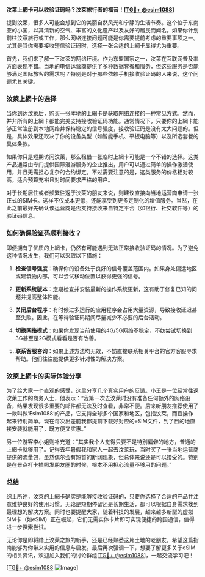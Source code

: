 **汶萊上網卡可以收验证码吗？汶萊旅行者的福音！[[TG💪+ @esim1088](https://t.me/s/esim1088)]**

提到汶萊，很多人可能会想到它的美丽自然风光和宁静的生活节奏。这个位于东南亚的小国，以其清新的空气、丰富的文化遗产以及友好的居民而闻名。如果你计划前往汶萊旅行或工作，那么网络连接问题可能是你需要提前考虑的重要事项之一。尤其是当你需要接收短信验证码时，选择一张合适的上網卡显得尤为重要。

首先，我们来了解一下汶萊的网络环境。作为东盟国家之一，汶萊在互联网普及率方面表现不错。当地的电信运营商提供了多种数据套餐和服务，但这些服务是否能够满足国际旅客的需求呢？特别是对于那些依赖手机接收验证码的人来说，这个问题尤其关键。

### 汶萊上網卡的选择

当你到达汶萊后，购买一张本地的上網卡是获取网络连接的一种常见方式。然而，并非所有的上網卡都能完美支持接收验证码功能。通常情况下，只要你的上網卡能够正常注册到本地网络并保持稳定的信号强度，接收验证码是没有太大问题的。但是，具体效果还取决于你的设备类型（如智能手机、平板电脑等）以及所选套餐的具体条款。

如果你只是短期访问汶萊，那么租借一张临时上網卡可能是一个不错的选择。这类产品通常由专门提供国际漫游服务的企业推出，用户可以通过简单的操作激活使用，并且无需担心复杂的合约绑定。不过需要注意的是，这类服务的价格相对较高，适合预算充裕且对时间要求严格的用户。

对于长期居住或者频繁往返于汶萊的朋友来说，则建议直接向当地运营商申请一张正式的SIM卡。这样不仅成本更低，还能享受到更多定制化的增值服务。当然，在此之前最好先确认该运营商是否支持接收来自特定平台（如银行、社交软件等）的验证码信息。

### 如何确保验证码顺利接收？

即便拥有了优质的上網卡，仍然有可能遇到无法正常接收验证码的情况。为了避免这种情况发生，我们可以采取以下措施：

1. **检查信号强度**：确保你的设备处于良好的信号覆盖范围内。如果身处偏远地区或建筑物内部，可以尝试移动位置以获得更强的信号。
   
2. **更新系统版本**：定期检查并安装最新的操作系统更新，这有助于修复已知的问题并提高整体性能。
   
3. **关闭后台程序**：有时候过多运行的应用程序会占用大量资源，导致接收延迟甚至失败。因此，在等待验证码期间尽量减少不必要的后台活动。
   
4. **切换网络模式**：如果你发现当前使用的4G/5G网络不稳定，不妨尝试切换到3G甚至是2G模式看看是否有改善。
   
5. **联系客服咨询**：如果上述方法均无效，不妨直接联系相关平台的官方客服寻求帮助。他们往往能提供更多针对性的解决方案。

### 汶萊上網卡的实际体验分享

为了给大家一个直观的感受，这里分享几个真实用户的反馈。小王是一位经常往返汶萊工作的商务人士，他表示：“我第一次去汶萊时没有准备任何额外的网络设备，结果发现很多重要的邮件都无法及时查看，非常不便。后来听朋友推荐使用了一款叫做‘Esim1088’的产品，它支持全球多个国家和地区，包括汶萊，而且操作起来特别简单。现在每次出差前我都提前下载好对应的eSIM文件，到了目的地直接安装就能用了，既方便又实惠。”

另一位游客李小姐则补充道：“其实我个人觉得只要不是特别偏僻的地方，普通的上網卡就够用了。记得去年暑假我和家人一起去汶萊玩，当时买了一张当地运营商提供的流量包，虽然偶尔会有短暂的断网现象，但总体来说还是可以接受的。特别是在景点打卡拍照发朋友圈的时候，根本不用担心流量不够用的问题。”

### 总结

综上所述，汶萊的上網卡确实是能够接收验证码的，只要你选择了合适的产品并注意维护良好的使用习惯。无论是短期停留还是长期生活，都可以根据自身需求找到最理想的解决方案。同时也要提醒大家，随着科技的发展，越来越多新型的虚拟SIM卡（如eSIM）正在崛起，它们无需实体卡片即可实现便捷的跨国通信，值得进一步探索尝试。

无论你是即将踏上汶萊之旅的新手，还是已经熟悉这片土地的老朋友，希望这篇指南能够为你带来实用的信息与启发。最后再次强调一下，想要了解更多关于eSIM的相关资讯，欢迎加入我们的讨论群组[[TG💪+ @esim1088](https://t.me/s/esim1088)]，一起交流学习吧！

[[TG💪+ @esim1088](https://t.me/s/esim1088) ![Image](https://i.postimg.cc/4NQfJmqS/Snipaste-2025-05-13-00-14-12.png)]